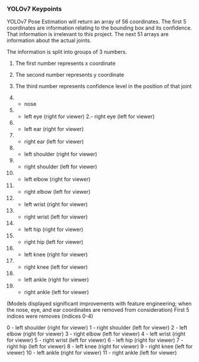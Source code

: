 ### YOLOv7 Keypoints

YOLOv7 Pose Estimation will return an array of 56 coordinates. The first 5 coordinates are information relating to the bounding box and its confidence. That information is irrelevant to this project. The next 51 arrays are information about the actual joints.

The information is split into groups of 3 numbers. 

1. The first number represents x coordinate
2. The second number represents y coordinate
3. The third number represents confidence level in the position of that joint

0. - nose
1. - left eye (right for viewer)
2.- right eye (left for viewer)
3. - left ear (right for viewer)
4. - right ear (left for viewer)
5. - left shoulder (right for viewer)
6. - right shoulder (left for viewer)
7. - left elbow (right for viewer)
8. - right elbow (left for viewer)
9. - left wrist (right for viewer)
10. - right wrist (left for viewer)
11. - left hip (right for viewer)
12. - right hip (left for viewer)
13. - left knee (right for viewer)
14. - right knee (left for viewer)
15. - left ankle (right for viewer)
16. - right ankle (left for viewer)

(Models displayed significant improvements with feature engineering; when the nose, eye, and ear coordinates are removed from consideration)
First 5 indices were removes (indices 0-4)

0 - left shoulder (right for viewer)
1 - right shoulder (left for viewer)
2 - left elbow (right for viewer)
3 - right elbow (left for viewer)
4 - left wrist (right for viewer)
5 - right wrist (left for viewer)
6 - left hip (right for viewer)
7 - right hip (left for viewer)
8 - left knee (right for viewer)
9 - right knee (left for viewer)
10 - left ankle (right for viewer)
11 - right ankle (left for viewer)
